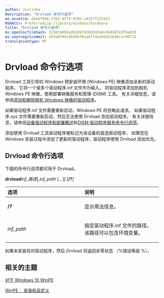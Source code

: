```yaml
---
author: Justinha
Description: "Drvload 命令行选项"
ms.assetid: d4e6f566-2763-4774-876e-24357f223a52
MSHAttr: PreferredLib:/library/windows/hardware
title: "Drvload 命令行选项"
ms.openlocfilehash: 32563a0b5adb184293b81dda0c4b8d87e3f0a029
ms.sourcegitcommit: d33e870dc4850bf0ea47fdae0d163b04c1c90f15
translationtype: MT
---
```

# <a name="drvload-command-line-options"></a>Drvload 命令行选项


Drvload 工具引导的 Windows 预安装环境 (Windows PE) 映像添加全新的驱动程序。 它将一个或多个驱动程序.inf 文件作为输入。 将驱动程序添加到脱机 Windows PE 映像，使用部署映像服务和管理 (DISM) 工具。 有关详细信息，请参阅[添加和删除脱机 Windows 映像的驱动程序](add-and-remove-drivers-to-an-offline-windows-image.md)。

如果驱动程序.inf 文件需要重新启动，Windows PE 将忽略此请求。 如果驱动程序.sys 文件需要重新启动，然后无法使用 Drvload 添加驱动程序。 有关详细信息，请参阅[设备驱动程序和部署概述](device-drivers-and-deployment-overview.md)和[DISM 驱动程序服务命令行选项](dism-driver-servicing-command-line-options-s14.md)。

添加使用 Drvload 工具驱动程序被标记为该设备的首选驱动程序。 如果您在 Windows 安装过程中添加了更新的驱动程序，驱动程序使用 Drvload 添加优先。

## <a name="span-iddrvloadcommand-lineoptionsspanspan-iddrvloadcommand-lineoptionsspanspan-iddrvloadcommand-lineoptionsspandrvload-command-line-options"></a><span id="Drvload_Command-Line_Options"></span><span id="drvload_command-line_options"></span><span id="DRVLOAD_COMMAND-LINE_OPTIONS"></span>Drvload 命令行选项


下面的命令行选项都可用于 Drvload。

**drvload***inf\_路径*\[,*inf\_path* \[...\]\] \[**/?**\]

<table>
<colgroup>
<col width="50%" />
<col width="50%" />
</colgroup>
<thead>
<tr class="header">
<th align="left">选项</th>
<th align="left">说明</th>
</tr>
</thead>
<tbody>
<tr class="odd">
<td align="left"><p><strong>/?</strong></p></td>
<td align="left"><p>显示用法信息。</p></td>
</tr>
<tr class="even">
<td align="left"><p><em>inf_path</em></p></td>
<td align="left"><p>指定驱动程序.inf 文件的路径。 该路径可以包含环境变量。</p></td>
</tr>
</tbody>
</table>

 

如果未安装任何驱动程序，然后 Drvload 将返回非零状态 （%错误等级 %）。

## <a name="span-idrelatedtopicsspanrelated-topics"></a><span id="related_topics"></span>相关的主题


[对于 Windows 10 WinPE](winpe-intro.md)

[WinPE︰ 安装和自定义](winpe-mount-and-customize.md)

 

 






